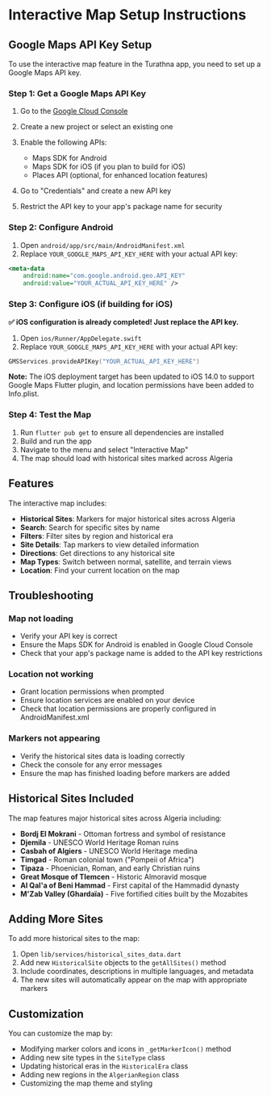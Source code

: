 # Interactive Map Setup Instructions

## Google Maps API Key Setup

To use the interactive map feature in the Turathna app, you need to set up a Google Maps API key.

### Step 1: Get a Google Maps API Key

1. Go to the [Google Cloud Console](https://console.cloud.google.com/)
2. Create a new project or select an existing one
3. Enable the following APIs:
   - Maps SDK for Android
   - Maps SDK for iOS (if you plan to build for iOS)
   - Places API (optional, for enhanced location features)

4. Go to "Credentials" and create a new API key
5. Restrict the API key to your app's package name for security

### Step 2: Configure Android

1. Open `android/app/src/main/AndroidManifest.xml`
2. Replace `YOUR_GOOGLE_MAPS_API_KEY_HERE` with your actual API key:

```xml
<meta-data
    android:name="com.google.android.geo.API_KEY"
    android:value="YOUR_ACTUAL_API_KEY_HERE" />
```

### Step 3: Configure iOS (if building for iOS)

**✅ iOS configuration is already completed! Just replace the API key.**

1. Open `ios/Runner/AppDelegate.swift`
2. Replace `YOUR_GOOGLE_MAPS_API_KEY_HERE` with your actual API key:
```swift
GMSServices.provideAPIKey("YOUR_ACTUAL_API_KEY_HERE")
```

**Note:** The iOS deployment target has been updated to iOS 14.0 to support Google Maps Flutter plugin, and location permissions have been added to Info.plist.

### Step 4: Test the Map

1. Run `flutter pub get` to ensure all dependencies are installed
2. Build and run the app
3. Navigate to the menu and select "Interactive Map"
4. The map should load with historical sites marked across Algeria

## Features

The interactive map includes:

- **Historical Sites**: Markers for major historical sites across Algeria
- **Search**: Search for specific sites by name
- **Filters**: Filter sites by region and historical era
- **Site Details**: Tap markers to view detailed information
- **Directions**: Get directions to any historical site
- **Map Types**: Switch between normal, satellite, and terrain views
- **Location**: Find your current location on the map

## Troubleshooting

### Map not loading
- Verify your API key is correct
- Ensure the Maps SDK for Android is enabled in Google Cloud Console
- Check that your app's package name is added to the API key restrictions

### Location not working
- Grant location permissions when prompted
- Ensure location services are enabled on your device
- Check that location permissions are properly configured in AndroidManifest.xml

### Markers not appearing
- Verify the historical sites data is loading correctly
- Check the console for any error messages
- Ensure the map has finished loading before markers are added

## Historical Sites Included

The map features major historical sites across Algeria including:

- **Bordj El Mokrani** - Ottoman fortress and symbol of resistance
- **Djemila** - UNESCO World Heritage Roman ruins
- **Casbah of Algiers** - UNESCO World Heritage medina
- **Timgad** - Roman colonial town ("Pompeii of Africa")
- **Tipaza** - Phoenician, Roman, and early Christian ruins
- **Great Mosque of Tlemcen** - Historic Almoravid mosque
- **Al Qal'a of Beni Hammad** - First capital of the Hammadid dynasty
- **M'Zab Valley (Ghardaïa)** - Five fortified cities built by the Mozabites

## Adding More Sites

To add more historical sites to the map:

1. Open `lib/services/historical_sites_data.dart`
2. Add new `HistoricalSite` objects to the `getAllSites()` method
3. Include coordinates, descriptions in multiple languages, and metadata
4. The new sites will automatically appear on the map with appropriate markers

## Customization

You can customize the map by:

- Modifying marker colors and icons in `_getMarkerIcon()` method
- Adding new site types in the `SiteType` class
- Updating historical eras in the `HistoricalEra` class
- Adding new regions in the `AlgerianRegion` class
- Customizing the map theme and styling

